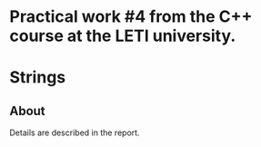 # Practical work #4 from the C++ course at the LETI university.
# Strings

## About
Details are described in the report.